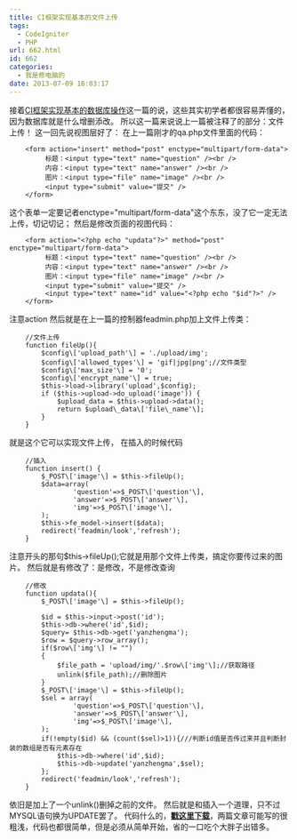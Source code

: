 ```yaml
---
title: CI框架实现基本的文件上传
tags:
  - CodeIgniter
  - PHP
url: 662.html
id: 662
categories:
  - 我是修电脑的
date: 2013-07-09 16:03:17
---
```


接着[CI框架实现基本的数据库操作](http://www.102no.com/wordpress/?p=653 "CI框架实现基本的数据库操作")这一篇的说，这些其实初学者都很容易弄懂的，因为数据库就是什么增删添改。 所以这一篇来说说上一篇被注释了的部分：文件上传！ 这一回先说视图层好了： 在上一篇刚才的qa.php文件里面的代码：
```
    <form action="insert" method="post" enctype="multipart/form-data">
         标题：<input type="text" name="question" /><br />
         内容：<input type="text" name="answer" /><br />
         图片：<input type="file" name="image" /><br />
         <input type="submit" value="提交" />
    </form>
```
这个表单一定要记者enctype="multipart/form-data"这个东东，没了它一定无法上传，切记切记； 然后是修改页面的视图代码：
```
	<form action="<?php echo "updata"?>" method="post" enctype="multipart/form-data">
		 标题：<input type="text" name="question" /><br />
		 内容：<input type="text" name="answer" /><br />
		 图片：<input type="file" name="image" /><br />
		 <input type="submit" value="提交" />
		 <input type="text" name="id" value="<?php echo "$id"?>" />
	</form>
```
注意action 然后就是在上一篇的控制器feadmin.php加上文件上传类：
```
	//文件上传
	function fileUp(){
		$config\['upload_path'\] = './upload/img';
		$config\['allowed_types'\] = 'gif|jpg|png';//文件类型
		$config\['max_size'\] = '0';
		$config\['encrypt_name'\] = true;
		$this->load->library('upload',$config);
		if ($this->upload->do_upload('image')) {
			$upload_data = $this->upload->data();
			return $upload\_data\['file\_name'\];
		}
	}
```
就是这个它可以实现文件上传， 在插入的时候代码
```
	//插入
	function insert() {
		$_POST\['image'\] = $this->fileUp();
		$data=array(
				'question'=>$_POST\['question'\],
				'answer'=>$_POST\['answer'\],
				'img'=>$_POST\['image'\],
		);
		$this->fe_model->insert($data);
		redirect('feadmin/look','refresh');
	}
```
注意开头的那句$this->fileUp();它就是用那个文件上传类，搞定你要传过来的图片。 然后就是有修改了：是修改，不是修改查询
```
	//修改
	function updata(){
		$_POST\['image'\] = $this->fileUp();

		$id = $this->input->post('id');
		$this->db->where('id',$id);
		$query= $this->db->get('yanzhengma');
		$row = $query->row_array();
		if($row\['img'\] != "")
		{
			$file_path = 'upload/img/'.$row\['img'\];//获取路径
			unlink($file_path);//删除图片
		}
		$_POST\['image'\] = $this->fileUp();
		$sel = array(
				'question'=>$_POST\['question'\],
				'answer'=>$_POST\['answer'\],
				'img'=>$_POST\['image'\],
		);
		if(!empty($id) && (count($sel)>1)){///判断id值是否传过来并且判断封装的数组是否有元素存在
			$this->db->where('id',$id);
			$this->db->update('yanzhengma',$sel);
		};
		redirect('feadmin/look','refresh');
	}
```
依旧是加上了一个unlink()删掉之前的文件。 然后就是和插入一个道理，只不过MYSQL语句换为UPDATE罢了。 代码什么的，[**戳这里下载**](http://pan.baidu.com/share/link?shareid=2703042371&uk=118500861 "源码下载")，两篇文章可能写的很粗浅，代码也都很简单，但是必须从简单开始，省的一口吃个大胖子出错多。
